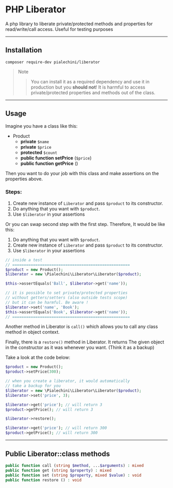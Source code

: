 
# PHP Liberator
A php library to liberate private/protected methods and properties for read/write/call access. Useful for testing purposes

---

## Installation
``
composer require-dev pialechini/liberator  
``
> Note
> 
>> You can install it as a required dependency and use it in production
>> but you **should not**! It is harmful to access  private/protected properties and methods out of the class.

---

## Usage
Imagine you have a class like this:
* Product
    * **private** `$name`
    * **private** `$price`
    * **protected** `$count`
    * **public function setPrice** (`$price`)
    * **public function getPrice** ()

Then you want to do your job with this class and make assertions
on the properties above.

### Steps:

1. Create new instance of `Liberator` and pass `$product` to its constructor.
2. Do anything that you want with `$product`.
3. Use `$liberator` in your assertions

Or you can swap second step with the first step. Therefore, It would be like this:
1. Do anything that you want with `$product`.
2. Create new instance of `Liberator` and pass `$product` to its constructor.
3. Use `$liberator` in your assertions
```php
// inside a test
// ===================================================
$product = new Product();
$liberator = new \Pialechini\Liberator\Liberator($product);

$this->assertEquals('Ball', $liberator->get('name'));

// it is possible to set private/protected properties
// without getters/setters (also outside tests scope)
// but it can be harmful. Be aware !
$liberator->set('name', 'Book');
$this->assertEquals('Book', $liberator->get('name'));
// ===================================================

```
Another method in Liberator is `call()` which allows you to call 
any class method in object context.

Finally, there is a `restore()` method in Liberator. It returns
The given object in the constructor as it was whenever you want.
(Think it as a backup)

Take a look at the code below:
```php
$product = new Product();
$product->setPrice(300);

// when you create a liberator, it would automatically
// take a backup for you
$liberator = new \Pialechini\Liberator\Liberator($product);
$liberator->set('price', 3);

$liberator->get('price'); // will return 3
$product->getPrice(); // will return 3

$liberator->restore();

$liberator->get('price'); // will return 300
$product->getPrice(); // will return 300
```
---
## Public Liberator::class methods
```php
public function call (string $method, ...$arguments) : mixed
public function get (string $property) : mixed
public function set (string $property, mixed $value) : void
public function restore () : void
```

